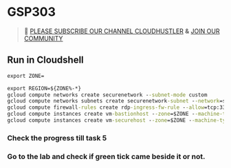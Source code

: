 # GSP303
>🚨 [PLEASE SUBSCRIBE OUR CHANNEL CLOUDHUSTLER](https://www.youtube.com/@cloudhustlers) **&** [JOIN OUR COMMUNITY](https://chat.whatsapp.com/KBfUcSleGGEFf2Xvvm8FW3)
## Run in Cloudshell
```cmd
export ZONE=
```
```cmd
export REGION=${ZONE%-*}
gcloud compute networks create securenetwork --subnet-mode custom
gcloud compute networks subnets create securenetwork-subnet --network=securenetwork --region $REGION --range=192.168.16.0/20
gcloud compute firewall-rules create rdp-ingress-fw-rule --allow=tcp:3389 --source-ranges 0.0.0.0/0 --target-tags allow-rdp-traffic --network securenetwork
gcloud compute instances create vm-bastionhost --zone=$ZONE --machine-type=e2-medium --network-interface=subnet=securenetwork-subnet --network-interface=subnet=default,no-address --tags=allow-rdp-traffic --image=projects/windows-cloud/global/images/windows-server-2016-dc-v20220513
gcloud compute instances create vm-securehost --zone=$ZONE --machine-type=e2-medium --network-interface=subnet=securenetwork-subnet,no-address --network-interface=subnet=default,no-address --tags=allow-rdp-traffic --image=projects/windows-cloud/global/images/windows-server-2016-dc-v20220513
```
### Check the progress till task 5 
### Go to the lab and check if green tick came beside it or not.
